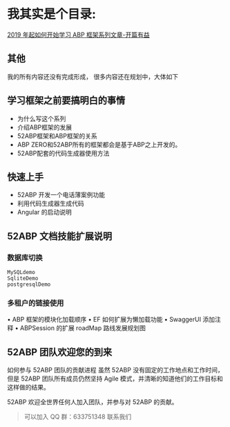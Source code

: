 # 我其实是个目录:

[2019 年起如何开始学习 ABP 框架系列文章-开篇有益](docs/Introduction.md)

## 其他

我的所有内容还没有完成形成， 很多内容还在规划中，大体如下

## 学习框架之前要搞明白的事情

* 为什么写这个系列
* 介绍ABP框架的发展
* 52ABP框架和ABP框架的关系
* ABP ZERO和52ABP所有的框架都会是基于ABP之上开发的。
* 52ABP配套的代码生成器使用方法

## 快速上手

* 52ABP 开发一个电话薄案例功能
* 利用代码生成器生成代码
*  Angular 的启动说明

## 52ABP 文档技能扩展说明

### 数据库切换

    MySQLdemo
    SqliteDemo
    postgresqlDemo

### 多租户的链接使用

• ABP 框架的模块化加载顺序
• EF 如何扩展为懒加载功能
• SwaggerUI 添加注释
• ABPSession 的扩展
roadMap 路线发展规划图

## 52ABP 团队欢迎您的到来

如何参与 52ABP 团队的贡献进程
虽然 52ABP 没有固定的工作地点和工作时间，但是 52ABP 团队所有成员仍然坚持 Agile 模式，并清晰的知道他们的工作目标和这样做的结果。

52ABP 欢迎全世界任何人加入团队，并参与对 52ABP 的贡献。

> 可以加入 QQ 群：633751348 联系我们
